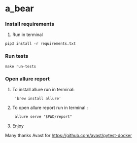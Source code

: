 # a_bear
### Install requirements    
  1.  Run in terminal

    pip3 install -r requirements.txt

### Run tests
    make run-tests

### Open allure report
1. To install allure run in terminal: 
    
        'brew install allure' 
    
2. To open allure report run in terminal : 

        allure serve "$PWD/report"
        
3. Enjoy

Many thanks Avast for https://github.com/avast/pytest-docker